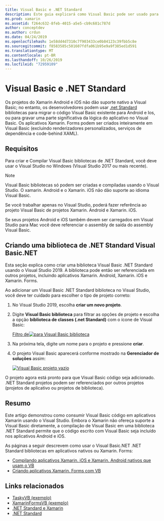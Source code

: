 ```yaml
---
title: Visual Basic e .NET Standard
description: Este guia explicará como Visual Basic pode ser usado para escrever .NET Standard projetos que podem ser usados em soluções voltadas para Xamarin. iOS e Xamarin. Android.
ms.prod: xamarin
ms.assetid: f264c632-8feb-4015-a5e5-cb9c681c787d
author: conceptdev
ms.author: crdun
ms.date: 04/24/2019
ms.openlocfilehash: 1e58dd4d7310c7f903433ce0b84123c39fbb5c8e
ms.sourcegitcommit: f8583585c501607fdfa061b95e9a9f385ed1d591
ms.translationtype: MT
ms.contentlocale: pt-BR
ms.lasthandoff: 10/26/2019
ms.locfileid: "72959109"
---
```

# <a name="visual-basic-and-net-standard"></a>Visual Basic e .NET Standard

Os projetos do Xamarin Android e iOS não dão suporte nativo a Visual Basic; no entanto, os desenvolvedores podem usar [.net Standard](~/cross-platform/app-fundamentals/net-standard.md) bibliotecas para migrar o código Visual Basic existente para Android e Ios, ou para gravar uma parte significativa da lógica do aplicativo no Visual Basic. Os aplicativos Xamarin. Forms podem ser criados inteiramente em Visual Basic (excluindo renderizadores personalizados, serviços de dependência e code-behind XAML).

## <a name="requirements"></a>Requisitos

Para criar e Compilar Visual Basic bibliotecas de .NET Standard, você deve usar o Visual Studio no Windows (Visual Studio 2017 ou mais recente).

> [!NOTE]
> Visual Basic bibliotecas só podem ser criadas e compiladas usando o Visual Studio. O xamarin. Android e o Xamarin. iOS não dão suporte ao idioma Visual Basic.
>
> Se você trabalhar apenas no Visual Studio, poderá fazer referência ao projeto Visual Basic de projetos Xamarin. Android e Xamarin. iOS.
>
> Se seus projetos Android e iOS também devem ser carregados em Visual Studio para Mac você deve referenciar o assembly de saída do assembly Visual Basic.

## <a name="creating-a-visual-basicnet-net-standard-library"></a>Criando uma biblioteca de .NET Standard Visual Basic.NET

Esta seção explica como criar uma biblioteca Visual Basic .NET Standard usando o Visual Studio 2019.
A biblioteca pode então ser referenciada em outros projetos, incluindo aplicativos Xamarin. Android, Xamarin. iOS e Xamarin. Forms.

Ao adicionar um Visual Basic .NET Standard biblioteca no Visual Studio, você deve ter cuidado para escolher o tipo de projeto correto:

1. No Visual Studio 2019, escolha **criar um novo projeto**.

2. Digite **Visual Basic biblioteca** para filtrar as opções de projeto e escolha a opção **biblioteca de classes (.net Standard)** com o ícone de Visual Basic:

    [Filtro de![para Visual Basic biblioteca](xamarin-forms-images/06-sml.png)](xamarin-forms-images/06.png#lightbox)

3. Na próxima tela, digite um nome para o projeto e pressione **criar**.

4. O projeto Visual Basic aparecerá conforme mostrado na **Gerenciador de soluções** assim:

    [![Visual Basic projeto vazio](images/new-library-sml.png)](images/new-library.png#lightbox)

O projeto agora está pronto para que Visual Basic código seja adicionado. .NET Standard projetos podem ser referenciados por outros projetos (projetos de aplicativo ou projetos de biblioteca).

## <a name="summary"></a>Resumo

Este artigo demonstrou como consumir Visual Basic código em aplicativos Xamarin usando o Visual Studio. Embora o Xamarin não ofereça suporte a Visual Basic diretamente, a compilação de Visual Basic em uma biblioteca .NET Standard permite que o código escrito com Visual Basic seja incluído nos aplicativos Android e iOS.

As páginas a seguir descrevem como usar o Visual Basic.NET .NET Standard bibliotecas em aplicativos nativos ou Xamarin. Forms:

- [Compilando aplicativos Xamarin. iOS e Xamarin. Android nativos que usam o VB](native-apps.md)
- [Criando aplicativos Xamarin. Forms com VB](xamarin-forms.md)

## <a name="related-links"></a>Links relacionados

- [TaskyVB (exemplo)](https://docs.microsoft.com/samples/xamarin/mobile-samples/visualbasic-taskyvb/)
- [XamarinFormsVB (exemplo)](https://docs.microsoft.com/samples/xamarin/mobile-samples/visualbasic-xamarinformsvb/)
- [.NET Standard e Xamarin](~/cross-platform/app-fundamentals/net-standard.md)
- [.NET Standard](/dotnet/standard/net-standard/)
